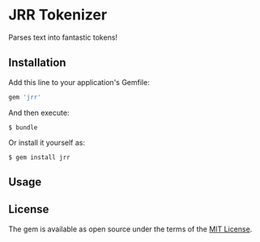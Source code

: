 # JRR Tokenizer

Parses text into fantastic tokens!

## Installation

Add this line to your application's Gemfile:

```ruby
gem 'jrr'
```

And then execute:

    $ bundle

Or install it yourself as:

    $ gem install jrr

## Usage

## License

The gem is available as open source under the terms of the [MIT License](http://opensource.org/licenses/MIT).
